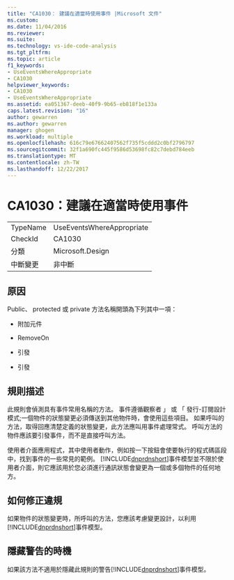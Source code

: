 ```yaml
---
title: "CA1030： 建議在適當時使用事件 |Microsoft 文件"
ms.custom: 
ms.date: 11/04/2016
ms.reviewer: 
ms.suite: 
ms.technology: vs-ide-code-analysis
ms.tgt_pltfrm: 
ms.topic: article
f1_keywords:
- UseEventsWhereAppropriate
- CA1030
helpviewer_keywords:
- CA1030
- UseEventsWhereAppropriate
ms.assetid: ea051367-deeb-40f9-9b65-eb818f1e133a
caps.latest.revision: "16"
author: gewarren
ms.author: gewarren
manager: ghogen
ms.workload: multiple
ms.openlocfilehash: 616c79e67662407562f735f5cddd2c0bf2796797
ms.sourcegitcommit: 32f1a690fc445f9586d53698fc82c7debd784eeb
ms.translationtype: MT
ms.contentlocale: zh-TW
ms.lasthandoff: 12/22/2017
---
```

# <a name="ca1030-use-events-where-appropriate"></a>CA1030：建議在適當時使用事件
|||  
|-|-|  
|TypeName|UseEventsWhereAppropriate|  
|CheckId|CA1030|  
|分類|Microsoft.Design|  
|中斷變更|非中斷|  
  
## <a name="cause"></a>原因  
 Public、 protected 或 private 方法名稱開頭為下列其中一項：  
  
-   附加元件  
  
-   RemoveOn  
  
-   引發  
  
-   引發  
  
## <a name="rule-description"></a>規則描述  
 此規則會偵測具有事件常用名稱的方法。 事件遵循觀察者 」 或 「 發行-訂閱設計模式;一個物件的狀態變更必須傳送到其他物件時，會使用這些項目。 如果呼叫的方法，取得回應清楚定義的狀態變更，此方法應叫用事件處理常式。 呼叫方法的物件應該要引發事件，而不是直接呼叫方法。  
  
 使用者介面應用程式，其中使用者動作，例如按一下按鈕會使要執行的程式碼區段中，找到事件的一些常見的範例。 [!INCLUDE[dnprdnshort](../code-quality/includes/dnprdnshort_md.md)]事件模型並不限於使用者介面，則它應該用於您必須進行通訊狀態會變更為一個或多個物件的任何地方。  
  
## <a name="how-to-fix-violations"></a>如何修正違規  
 如果物件的狀態變更時，所呼叫的方法，您應該考慮變更設計，以利用[!INCLUDE[dnprdnshort](../code-quality/includes/dnprdnshort_md.md)]事件模型。  
  
## <a name="when-to-suppress-warnings"></a>隱藏警告的時機  
 如果該方法不適用於隱藏此規則的警告[!INCLUDE[dnprdnshort](../code-quality/includes/dnprdnshort_md.md)]事件模型。